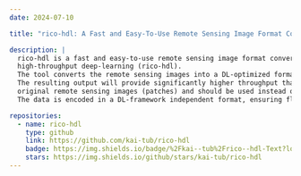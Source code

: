 ```yaml
---
date: 2024-07-10

title: "rico-hdl: A Fast and Easy-To-Use Remote Sensing Image Format Converter for Deep-Learning"

description: |
  rico-hdl is a fast and easy-to-use remote sensing image format converter for
  high-throughput deep-learning (rico-hdl).
  The tool converts the remote sensing images into a DL-optimized format.
  The resulting output will provide significantly higher throughput than the
  original remote sensing images (patches) and should be used instead of the unprocessed dataset.
  The data is encoded in a DL-framework independent format, ensuring flexible use.

repositories:
  - name: rico-hdl
    type: github
    link: https://github.com/kai-tub/rico-hdl
    badge: https://img.shields.io/badge/%2Fkai--tub%2Frico--hdl-Text?logo=github&label=GitHub&link=https%3A%2F%2Fgithub.com%2Fkai-tub%2Frico-hdl
    stars: https://img.shields.io/github/stars/kai-tub/rico-hdl
---
```

